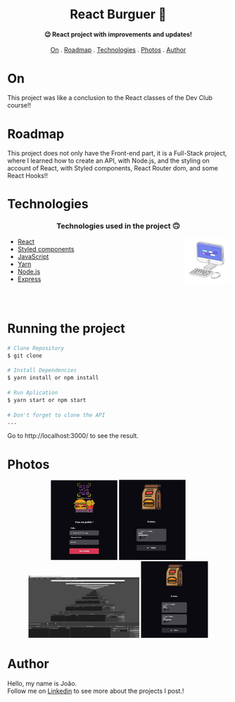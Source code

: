 <h1 align="center">
    React Burguer 🍔
</h1>

<h4 align="center">
  😉 React project with improvements and updates!
</h4>

<p align="center">   
   <a href="#on">On</a> .
   <a href="#roadmap">Roadmap</a> .
   <a href="#technologies">Technologies</a> .
   <a href="#photos">Photos</a> . 
   <a href="#author">Author</a> 
   
 </p>


   
 # On
     
   <p>This project was like a conclusion to the React classes of the Dev Club course!!</p>
   
   
   
 # Roadmap 
   
   <p>This project does not only have the Front-end part, it is a Full-Stack project, where I learned how to create an API, with Node.js, and the styling on account of React, with Styled components, React Router dom, and some React Hooks!!</p>
   
   
 # Technologies
   
   <h3 align="center"> Technologies used in the project 🙃 </h3>
   
   <img src='./public/readme-assets/computer1.gif' alt='gif-de-computador' align='right' width='20%'/>

- [React](https://pt-br.reactjs.org/)  
- [Styled components](https://styled-components.com/)  
- [JavaScript](https://www.javascript.com/)
- [Yarn](https://yarnpkg.com/)  
- [Node.js](https://nodejs.org/en/)  
- [Express](https://expressjs.com/pt-br/)  
 
<br>
<br>

# Running the project

```bash
# Clone Repository
$ git clone

# Install Dependencies
$ yarn install or npm install

# Run Aplication
$ yarn start or npm start 

# Don't forget to clone the API
...


```
Go to http://localhost:3000/ to see the result.

   
#  Photos
   <div align='center' >
   <img src="./public/readme-assets/Img1.JPG" width='30%' >
    
   <img src="./public/readme-assets/img2.JPG" width= '30%' >
    
   <img src="./public/readme-assets/print1 (1).gif" width= '50%' >
   
   <img src="./public/readme-assets/Img3.JPG" width='30%'  >
   </div>
   
# Author
   <p> Hello, my name is João. <br> Follow me on <a href="https://www.linkedin.com/in/jo%C3%A3o-soares13/" target="_blank">Linkedin</a> to see more about the projects I post.!</p>
